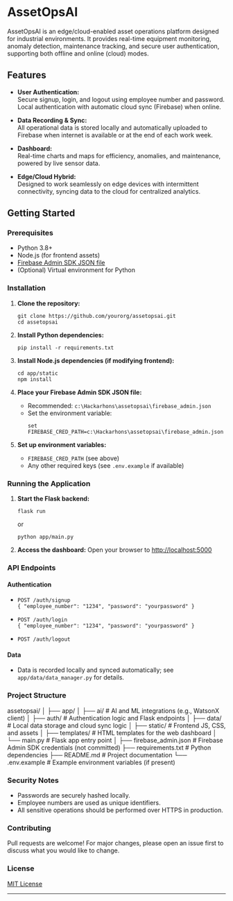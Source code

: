 # AssetOpsAI

AssetOpsAI is an edge/cloud-enabled asset operations platform designed for industrial environments. It provides real-time equipment monitoring, anomaly detection, maintenance tracking, and secure user authentication, supporting both offline and online (cloud) modes.

## Features

- **User Authentication:**  
  Secure signup, login, and logout using employee number and password. Local authentication with automatic cloud sync (Firebase) when online.

- **Data Recording & Sync:**  
  All operational data is stored locally and automatically uploaded to Firebase when internet is available or at the end of each work week.

- **Dashboard:**  
  Real-time charts and maps for efficiency, anomalies, and maintenance, powered by live sensor data.

- **Edge/Cloud Hybrid:**  
  Designed to work seamlessly on edge devices with intermittent connectivity, syncing data to the cloud for centralized analytics.

## Getting Started

### Prerequisites

- Python 3.8+
- Node.js (for frontend assets)
- [Firebase Admin SDK JSON file](https://firebase.google.com/docs/admin/setup)
- (Optional) Virtual environment for Python

### Installation

1. **Clone the repository:**
   ```
   git clone https://github.com/yourorg/assetopsai.git
   cd assetopsai
   ```

2. **Install Python dependencies:**
   ```
   pip install -r requirements.txt
   ```

3. **Install Node.js dependencies (if modifying frontend):**
   ```
   cd app/static
   npm install
   ```

4. **Place your Firebase Admin SDK JSON file:**
   - Recommended: `c:\Hackarhons\assetopsai\firebase_admin.json`
   - Set the environment variable:
     ```
     set FIREBASE_CRED_PATH=c:\Hackarhons\assetopsai\firebase_admin.json
     ```

5. **Set up environment variables:**
   - `FIREBASE_CRED_PATH` (see above)
   - Any other required keys (see `.env.example` if available)

### Running the Application

1. **Start the Flask backend:**
   ```
   flask run
   ```
   or
   ```
   python app/main.py
   ```

2. **Access the dashboard:**
   Open your browser to [http://localhost:5000](http://localhost:5000)

### API Endpoints

#### Authentication

- `POST /auth/signup`  
  `{ "employee_number": "1234", "password": "yourpassword" }`

- `POST /auth/login`  
  `{ "employee_number": "1234", "password": "yourpassword" }`

- `POST /auth/logout`

#### Data

- Data is recorded locally and synced automatically; see `app/data/data_manager.py` for details.

### Project Structure
assetopsai/ │
├── app/ 
│ 
├── ai/ # AI and ML integrations (e.g., WatsonX client) 
│ 
├── auth/ # Authentication logic and Flask endpoints 
│ 
├── data/ # Local data storage and cloud sync logic 
│ 
├── static/ # Frontend JS, CSS, and assets 
│ 
├── templates/ # HTML templates for the web dashboard 
│ 
└── main.py # Flask app entry point 
│ 
├── firebase_admin.json # Firebase Admin SDK credentials (not committed) 
├── requirements.txt # Python dependencies 
├── README.md # Project documentation 
└── .env.example # Example environment variables (if present)

### Security Notes

- Passwords are securely hashed locally.
- Employee numbers are used as unique identifiers.
- All sensitive operations should be performed over HTTPS in production.

### Contributing

Pull requests are welcome! For major changes, please open an issue first to discuss what you would like to change.

### License

[MIT License](LICENSE)

---
